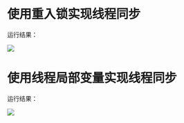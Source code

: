 # 使用重入锁实现线程同步

运行结果：

<img src="http://image.renkaigis.com/keepcoding/2017110701.png">

# 使用线程局部变量实现线程同步

运行结果：

<img src="http://image.renkaigis.com/keepcoding/2017110702.png">

